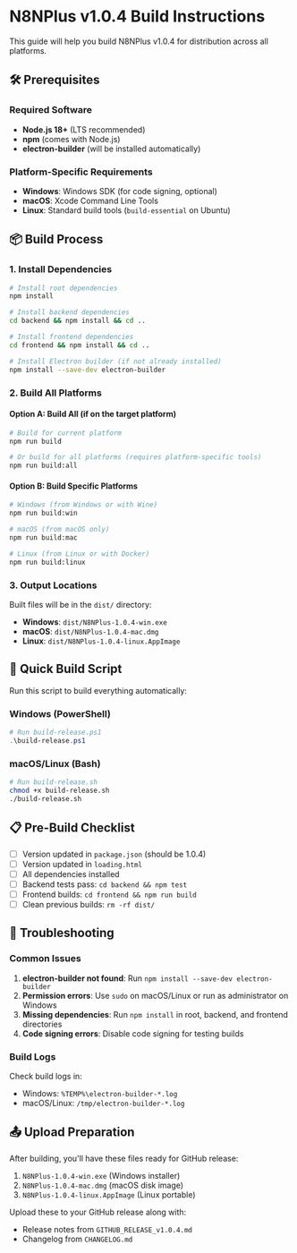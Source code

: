 # N8NPlus v1.0.4 Build Instructions

This guide will help you build N8NPlus v1.0.4 for distribution across all platforms.

## 🛠️ Prerequisites

### Required Software
- **Node.js 18+** (LTS recommended)
- **npm** (comes with Node.js)
- **electron-builder** (will be installed automatically)

### Platform-Specific Requirements
- **Windows**: Windows SDK (for code signing, optional)
- **macOS**: Xcode Command Line Tools
- **Linux**: Standard build tools (`build-essential` on Ubuntu)

## 📦 Build Process

### 1. Install Dependencies
```bash
# Install root dependencies
npm install

# Install backend dependencies
cd backend && npm install && cd ..

# Install frontend dependencies
cd frontend && npm install && cd ..

# Install Electron builder (if not already installed)
npm install --save-dev electron-builder
```

### 2. Build All Platforms

#### Option A: Build All (if on the target platform)
```bash
# Build for current platform
npm run build

# Or build for all platforms (requires platform-specific tools)
npm run build:all
```

#### Option B: Build Specific Platforms
```bash
# Windows (from Windows or with Wine)
npm run build:win

# macOS (from macOS only)
npm run build:mac

# Linux (from Linux or with Docker)
npm run build:linux
```

### 3. Output Locations
Built files will be in the `dist/` directory:
- **Windows**: `dist/N8NPlus-1.0.4-win.exe`
- **macOS**: `dist/N8NPlus-1.0.4-mac.dmg`
- **Linux**: `dist/N8NPlus-1.0.4-linux.AppImage`

## 🚀 Quick Build Script

Run this script to build everything automatically:

### Windows (PowerShell)
```powershell
# Run build-release.ps1
.\build-release.ps1
```

### macOS/Linux (Bash)
```bash
# Run build-release.sh
chmod +x build-release.sh
./build-release.sh
```

## 📋 Pre-Build Checklist

- [ ] Version updated in `package.json` (should be 1.0.4)
- [ ] Version updated in `loading.html`
- [ ] All dependencies installed
- [ ] Backend tests pass: `cd backend && npm test`
- [ ] Frontend builds: `cd frontend && npm run build`
- [ ] Clean previous builds: `rm -rf dist/`

## 🔧 Troubleshooting

### Common Issues
1. **electron-builder not found**: Run `npm install --save-dev electron-builder`
2. **Permission errors**: Use `sudo` on macOS/Linux or run as administrator on Windows
3. **Missing dependencies**: Run `npm install` in root, backend, and frontend directories
4. **Code signing errors**: Disable code signing for testing builds

### Build Logs
Check build logs in:
- Windows: `%TEMP%\electron-builder-*.log`
- macOS/Linux: `/tmp/electron-builder-*.log`

## 📤 Upload Preparation

After building, you'll have these files ready for GitHub release:
1. `N8NPlus-1.0.4-win.exe` (Windows installer)
2. `N8NPlus-1.0.4-mac.dmg` (macOS disk image)
3. `N8NPlus-1.0.4-linux.AppImage` (Linux portable)

Upload these to your GitHub release along with:
- Release notes from `GITHUB_RELEASE_v1.0.4.md`
- Changelog from `CHANGELOG.md`
